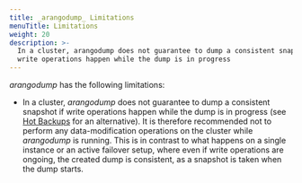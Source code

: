 ```yaml
---
title: _arangodump_ Limitations
menuTitle: Limitations
weight: 20
description: >-
  In a cluster, arangodump does not guarantee to dump a consistent snapshot if
  write operations happen while the dump is in progress
---
```

_arangodump_ has the following limitations:

- In a cluster, _arangodump_ does not guarantee to dump a consistent snapshot
  if write operations happen while the dump is in progress (see
  [Hot Backups](../../../operations/backup-and-restore.md#hot-backups) for an alternative). It is
  therefore recommended not to  perform any data-modification operations on the
  cluster while _arangodump_ is running. This is in contrast to what happens on
  a single instance or an active failover setup, where even if
  write operations are ongoing, the created dump is consistent, as a snapshot
  is taken when the dump starts.
